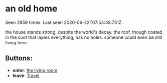 # an old home

Seen 2959 times. Last seen 2020-06-22T07:54:48.731Z.

the house stands strong, despite the world's decay. the roof, though coated in the soot that layers everything, has no holes. someone could even be still living here.

## Buttons:

- **enter**: [the living room](the-living-room-Ndng1cc.md)
- **leave**: [Travel](Travel-travel.md)